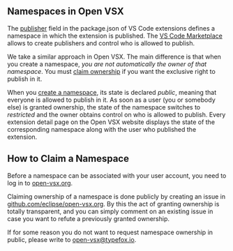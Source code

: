 ## Namespaces in Open VSX

The [publisher](https://code.visualstudio.com/api/references/extension-manifest) field in the package.json of VS Code extensions defines a namespace in which the extension is published. The [VS Code Marketplace](https://marketplace.visualstudio.com/vscode) allows to create publishers and control who is allowed to publish.

We take a similar approach in Open VSX. The main difference is that when you create a namespace, _you are not automatically the owner of that namespace_. You must [claim ownership](#how-to-claim-a-namespace) if you want the exclusive right to publish in it.

When you [create a namespace](https://www.npmjs.com/package/ovsx#create-a-namespace), its state is declared _public_, meaning that everyone is allowed to publish in it. As soon as a user (you or somebody else) is granted ownership, the state of the namespace switches to _restricted_ and the owner obtains control on who is allowed to publish. Every extension detail page on the Open VSX website displays the state of the corresponding namespace along with the user who published the extension.

## How to Claim a Namespace

Before a namespace can be associated with your user account, you need to log in to [open-vsx.org](https://open-vsx.org).

Claiming ownership of a namespace is done publicly by creating an issue in [github.com/eclipse/open-vsx.org](https://github.com/eclipse/open-vsx.org/issues/new/choose). By this the act of granting ownership is totally transparent, and you can simply comment on an existing issue in case you want to refute a previously granted ownership.

If for some reason you do not want to request namespace ownership in public, please write to [open-vsx@typefox.io](mailto:open-vsx@typefox.io).
